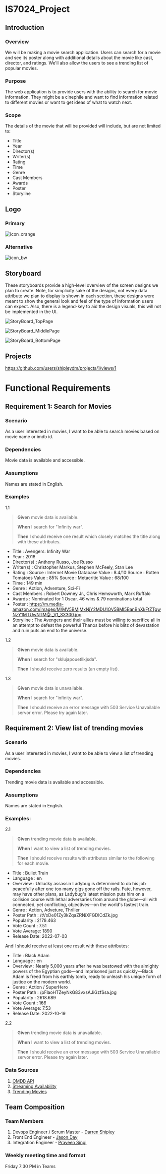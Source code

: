 # IS7024_Project
## Introduction
### Overview
We will be making a movie search application. Users can search for a movie and see its poster along with additional details about the movie like cast, director, and ratings. We'll also allow the users to see a trending list of popular movies.    

### Purpose
The web application is to provide users with the ability to search for movie information. They might be a cinephile and want to find information related to different movies or want to get ideas of what to watch next.

### Scope
The details of the movie that will be provided will include, but are not limited to:
- Title
- Year
- Director(s)
- Writer(s)
- Rating
- Time
- Genre
- Cast Members
- Awards
- Poster
- Storyline 

## Logo
### Primary  
![icon_orange](https://user-images.githubusercontent.com/51447959/196820576-432a932f-0646-426a-b126-324a00ec499f.png "Primary Application Logo")  

### Alternative  
![icon_bw](https://user-images.githubusercontent.com/51447959/196820597-9dfebd06-b8f7-45a7-b945-fbaad20bfcad.png  "Secondary Application Logo")  


## Storyboard
These storyboards provide a high-level overview of the screen designs we plan to create. Note, for simplicity sake of the designs, not every data attribute we plan to display is shown in each section, these designs were meant to show the general look and feel of the type of information users can expect. Also, there is a legend-key to aid the design visuals, this will not be implemented in the UI.

![StoryBoard_TopPage](https://user-images.githubusercontent.com/101297146/196309202-df4e5b28-0472-43cf-ab5c-5123df275699.png "Screen design of movie info and poster")

![StoryBoard_MiddlePage](https://user-images.githubusercontent.com/101297146/196309044-de21b5bb-b9de-4bde-b26a-4f7b250df362.png "Screen design of an iframe for a movie trailer video")

![StoryBoard_BottomPage](https://user-images.githubusercontent.com/101297146/197305127-c1c90031-d26b-4ce0-bec0-4ca78e868fe9.png "Screen design of movie info related to trending movies")

## Projects
https://github.com/users/shipleydm/projects/1/views/1

# Functional Requirements
## Requirement 1: Search for Movies
### Scenario
As a user interested in movies, I want to be able to search movies based on movie name or imdb id.

### Dependencies
Movie data is available and accessible.

### Assumptions
Names are stated in English.

### Examples

1.1

>**Given** movie data is available.
>
>**When**  I search for "Infinity war".
>
>**Then**  I should receive one result which closely matches the title along with these attributes.

- Title : Avengers: Infinity War
- Year  : 2018
- Director(s) : Anthony Russo, Joe Russo
- Writer(s) : Christopher Markus, Stephen McFeely, Stan Lee
- Rating : 
    Source	:	Internet Movie Database
    Value	:	8.4/10
    Source	:	Rotten Tomatoes
    Value	:	85%
    Source	:	Metacritic
    Value	:	68/100
- Time :  149 min
- Genre :  Action, Adventure, Sci-Fi
- Cast Members : Robert Downey Jr., Chris Hemsworth, Mark Ruffalo
- Awards : Nominated for 1 Oscar. 46 wins & 79 nominations total
- Poster :  https://m.media-amazon.com/images/M/MV5BMjMxNjY2MDU1OV5BMl5BanBnXkFtZTgwNzY1MTUwNTM@._V1_SX300.jpg
- Storyline : The Avengers and their allies must be willing to sacrifice all in an attempt to defeat the powerful Thanos before his blitz of devastation and ruin puts an end to the universe.

1.2 
>**Given** movie data is available.
>
>**When**  I search for "sklujapouetllkjsda".
>
>**Then**  I should receive zero results (an empty list).

1.3
>**Given** movie data is unavailable.
>
>**When**  I search for "infinity war".
>
>**Then**  I should receive an error message with 503 Service Unavailable servor error. Please try again later.

## Requirement 2: View list of trending movies
### Scenario
As a user interested in movies, I want to be able to view a list of trending movies.

### Dependencies
Trending movie data is available and accessible.

### Assumptions
Names are stated in English.

### Examples: 

2.1

>**Given**  trending movie data is available.
>
>**When**  I want to view a list of trending movies. 
>
>**Then**  I should receive results with attributes similar to the following for each movie.

- Title       : Bullet Train
- Language    : en
- Overview    : Unlucky assassin Ladybug is determined to do his job peacefully after one too many gigs gone off the rails. Fate, however, may have other plans, as Ladybug's latest mission puts him on a collision course with lethal adversaries from around the globe—all with connected, yet conflicting, objectives—on the world's fastest train.
- Genre       : Action, Adveture, Thriller
- Poster Path : /tVxDe01Zy3kZqaZRNiXFGDICdZk.jpg
- Popularity  : 2179.463
- Vote Count  : 7.51
- Vote Average: 1890
- Release Date: 2022-07-03

And I should receive at least one result with these attributes:

- Title       : Black Adam
- Language    : en 
- Overview    : Nearly 5,000 years after he was bestowed with the almighty powers of the Egyptian gods—and imprisoned just as quickly—Black Adam is freed from his earthly tomb, ready to unleash his unique form of justice on the modern world.
- Genre       : Action / SuperHero
- Poster Path : /pFlaoHTZeyNkG83vxsAJiGzfSsa.jpg
- Popularity  : 2618.689
- Vote Count  : 166
- Vote Average: 7.53
- Release Date: 2022-10-19

2.2
>**Given**  trending movie data is unavailable.
>
>**When**  I want to view a list of trending movies. 
>
>**Then**  I should receive an error message with 503 Service Unavailable servor error. Please try again later.


### Data Sources
 1) [OMDB API](http://www.omdbapi.com/?apikey=280d36f8&t=infinity+war)
 2) [Streaming Availability](https://streaming-availability.p.rapidapi.com/get/basic?country=us&tmdb_id=movie%2F120&output_language=en)
 3) [Trending Movies](https://api.themoviedb.org/3/trending/movie/week?api_key=641404d7aea85802758ccd6b0857f41a)

## Team Composition
### Team Members
 1) Devops Engineer / Scrum Master - [Darren Shipley](https://github.com/shipleydm)
 2) Front End Engineer - [Jason Day](https://github.com/jasonjday)
 3) Integration Engineer - [Praveen Singi](https://github.com/praveensingi)

### Weekly meeting time and format 
Friday 7:30 PM in Teams

